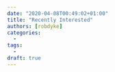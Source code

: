 ```yaml
---
date: "2020-04-08T00:49:02+01:00"
title: "Recently Interested"
authors: [robdyke]
categories:
  -
tags:
  -
draft: true
---
```

